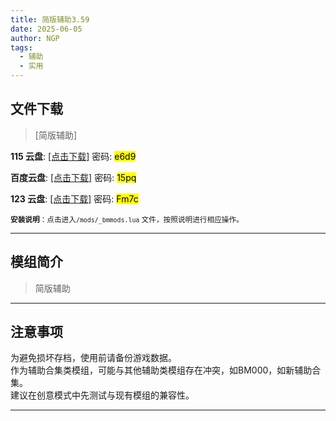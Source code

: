 ```yaml
---
title: 简版辅助3.59
date: 2025-06-05
author: NGP
tags:
  - 辅助
  - 实用
---
```


## 文件下载

> [简版辅助]  

**115 云盘**: [[点击下载]](https://115cdn.com/s/swwlw2p3hiv?password=e6d9#) 密码: <mark>e6d9</mark>  

**百度云盘**: [[点击下载]](https://pan.baidu.com/s/1uLiy590GYlRSUuRF52p8oQ?pwd=15pq) 密码: <mark>15pq</mark>  

**123 云盘**: [[点击下载]](https://www.123684.com/s/REwkjv-kaI23?) 密码: <mark>Fm7c</mark>  

<small> **安装说明**：点击进入`/mods/_bmmods.lua` 文件，按照说明进行相应操作。</small>  

---

## 模组简介

>  简版辅助

---

## 注意事项

>  
为避免损坏存档，使用前请备份游戏数据。  
作为辅助合集类模组，可能与其他辅助类模组存在冲突，如BM000，如新辅助合集。  
建议在创意模式中先测试与现有模组的兼容性。  

---


